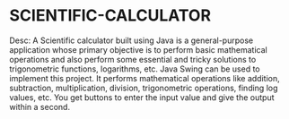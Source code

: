 # SCIENTIFIC-CALCULATOR

Desc: A Scientific calculator built using Java is a general-purpose application whose primary objective is to perform basic mathematical operations and also perform some essential and tricky solutions to trigonometric functions, logarithms, etc. Java Swing can be used to implement this project. It performs mathematical operations like addition, subtraction, multiplication, division, trigonometric operations, finding log values, etc. You get buttons to enter the input value and give the output within a second.
